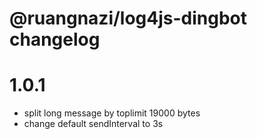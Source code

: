# @ruangnazi/log4js-dingbot changelog

# 1.0.1
+ split long message by toplimit 19000 bytes
+ change default sendInterval to 3s